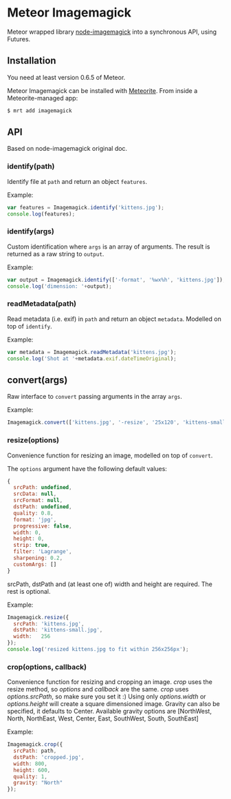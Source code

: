 # Meteor Imagemagick

Meteor wrapped library [node-imagemagick](https://github.com/rsms/node-imagemagick) into a synchronous API, using Futures.

## Installation

You need at least version 0.6.5 of Meteor.

Meteor Imagemagick can be installed with [Meteorite](https://github.com/oortcloud/meteorite/). From inside a Meteorite-managed app:

``` sh
$ mrt add imagemagick
```

## API
Based on node-imagemagick original doc.

### identify(path)

Identify file at `path` and return an object `features`.

Example:

```javascript
var features = Imagemagick.identify('kittens.jpg');
console.log(features);
```

### identify(args)

Custom identification where `args` is an array of arguments. The result is returned as a raw string to `output`.

Example:

```javascript
var output = Imagemagick.identify(['-format', '%wx%h', 'kittens.jpg']);
console.log('dimension: '+output);
```

### readMetadata(path)

Read metadata (i.e. exif) in `path` and return an object `metadata`. Modelled on top of `identify`.

Example:

```javascript
var metadata = Imagemagick.readMetadata('kittens.jpg');
console.log('Shot at '+metadata.exif.dateTimeOriginal);
```

## convert(args)

Raw interface to `convert` passing arguments in the array `args`.

Example:

```javascript
Imagemagick.convert(['kittens.jpg', '-resize', '25x120', 'kittens-small.jpg']);
```

### resize(options)

Convenience function for resizing an image, modelled on top of `convert`.

The `options` argument have the following default values:

```javascript
{
  srcPath: undefined,
  srcData: null,
  srcFormat: null,
  dstPath: undefined,
  quality: 0.8,
  format: 'jpg',
  progressive: false,
  width: 0,
  height: 0,
  strip: true,
  filter: 'Lagrange',
  sharpening: 0.2,
  customArgs: []
}
```

srcPath, dstPath and (at least one of) width and height are required. The rest is optional.

Example:

```javascript
Imagemagick.resize({
  srcPath: 'kittens.jpg',
  dstPath: 'kittens-small.jpg',
  width:   256
});
console.log('resized kittens.jpg to fit within 256x256px');
```

### crop(options, callback) ###
Convenience function for resizing and cropping an image. _crop_ uses the resize method, so _options_ and _callback_ are the same. _crop_ uses _options.srcPath_, so make sure you set it :) Using only _options.width_ or _options.height_ will create a square dimensioned image.  Gravity can also be specified, it defaults to Center.   Available gravity options are [NorthWest, North, NorthEast, West, Center, East, SouthWest, South, SouthEast]

Example:

```javascript
Imagemagick.crop({
  srcPath: path,
  dstPath: 'cropped.jpg',
  width: 800,
  height: 600,
  quality: 1,
  gravity: "North"
});
```
